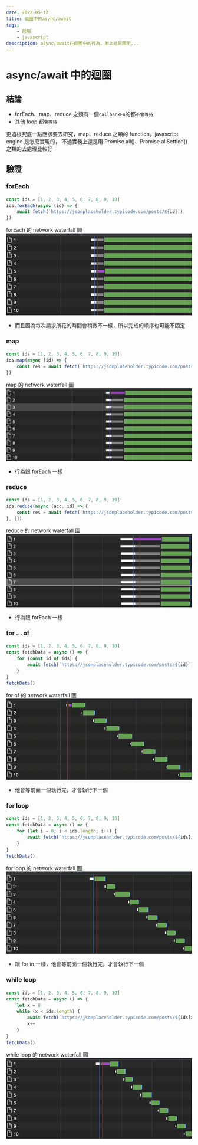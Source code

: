 ```yaml
---
date: 2022-05-12
title: 迴圈中的async/await
tags:
    - 前端
    - javascript
description: async/await在迴圈中的行為，附上結果圖示...
---
```


# async/await 中的迴圈

## 結論

-   forEach、map、reduce 之類有一個`callbackFn`的都`不會等待`
-   其他 loop 都`會等待`

更追根究底一點應該要去研究，map、reduce 之類的 function，javascript engine 是怎麼實現的，
不過實務上還是用 Promise.all()、Promise.allSettled()之類的去處理比較好

## 驗證

### forEach

```js
const ids = [1, 2, 3, 4, 5, 6, 7, 8, 9, 10]
ids.forEach(async (id) => {
    await fetch(`https://jsonplaceholder.typicode.com/posts/${id}`)
})
```

forEach 的 network waterfall 圖
![foreach](../images/2022-05-12/01.png)

-   而且因為每次請求所花的時間會稍微不一樣，所以完成的順序也可能不固定

### map

```js
const ids = [1, 2, 3, 4, 5, 6, 7, 8, 9, 10]
ids.map(async (id) => {
    const res = await fetch(`https://jsonplaceholder.typicode.com/posts/${id}`)
})
```

map 的 network waterfall 圖
![foreach](../images/2022-05-12/04.png)

-   行為跟 forEach 一樣

### reduce

```js
const ids = [1, 2, 3, 4, 5, 6, 7, 8, 9, 10]
ids.reduce(async (acc, id) => {
    const res = await fetch(`https://jsonplaceholder.typicode.com/posts/${id}`)
}, [])
```

reduce 的 network waterfall 圖
![foreach](../images/2022-05-12/06.png)

-   行為跟 forEach 一樣

### for ... of

```js
const ids = [1, 2, 3, 4, 5, 6, 7, 8, 9, 10]
const fetchData = async () => {
    for (const id of ids) {
        await fetch(`https://jsonplaceholder.typicode.com/posts/${id}`)
    }
}
fetchData()
```

for of 的 network waterfall 圖
![foreach](../images/2022-05-12/02.png)

-   他會等前面一個執行完，才會執行下一個

### for loop

```js
const ids = [1, 2, 3, 4, 5, 6, 7, 8, 9, 10]
const fetchData = async () => {
    for (let i = 0; i < ids.length; i++) {
        await fetch(`https://jsonplaceholder.typicode.com/posts/${ids[i]}`)
    }
}
fetchData()
```

for loop 的 network waterfall 圖
![foreach](../images/2022-05-12/03.png)

-   跟 for in 一樣，他會等前面一個執行完，才會執行下一個

### while loop

```js
const ids = [1, 2, 3, 4, 5, 6, 7, 8, 9, 10]
const fetchData = async () => {
    let x = 0
    while (x < ids.length) {
        await fetch(`https://jsonplaceholder.typicode.com/posts/${ids[x]}`)
        x++
    }
}
fetchData()
```

while loop 的 network waterfall 圖
![foreach](../images/2022-05-12/05.png)

<Comment />
